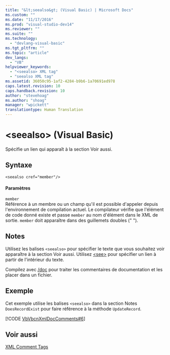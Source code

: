 ```yaml
---
title: "&lt;seealso&gt; (Visual Basic) | Microsoft Docs"
ms.custom: ""
ms.date: "11/17/2016"
ms.prod: "visual-studio-dev14"
ms.reviewer: ""
ms.suite: ""
ms.technology: 
  - "devlang-visual-basic"
ms.tgt_pltfrm: ""
ms.topic: "article"
dev_langs: 
  - "VB"
helpviewer_keywords: 
  - "<seealso> XML tag"
  - "seealso XML tag"
ms.assetid: 36050c95-1af2-4284-b9b6-1a70691ed978
caps.latest.revision: 10
caps.handback.revision: 10
author: "stevehoag"
ms.author: "shoag"
manager: "wpickett"
translationtype: Human Translation
---
```

# &lt;seealso&gt; (Visual Basic)
Spécifie un lien qui apparaît à la section Voir aussi.  
  
## Syntaxe  
  
```  
<seealso cref="member"/>  
```  
  
#### Paramètres  
 `member`  
 Référence à un membre ou un champ qu'il est possible d'appeler depuis l'environnement de compilation actuel.  Le compilateur vérifie que l'élément de code donné existe et passe `member` au nom d'élément dans le XML de sortie.  `member` doit apparaître dans des guillemets doubles \(" "\).  
  
## Notes  
 Utilisez les balises `<seealso>` pour spécifier le texte que vous souhaitez voir apparaître à la section Voir aussi.  Utilisez [\<see\>](../../../visual-basic/language-reference/xmldoc/see.md) pour spécifier un lien à partir de l'intérieur du texte.  
  
 Compilez avec [\/doc](../../../visual-basic/reference/command-line-compiler/doc.md) pour traiter les commentaires de documentation et les placer dans un fichier.  
  
## Exemple  
 Cet exemple utilise les balises `<seealso>` dans la section Notes `DoesRecordExist` pour faire référence à la méthode `UpdateRecord`.  
  
 [!CODE [VbVbcnXmlDocComments#6](../CodeSnippet/VS_Snippets_VBCSharp/VbVbcnXmlDocComments#6)]  
  
## Voir aussi  
 [XML Comment Tags](../../../visual-basic/language-reference/xmldoc/recommended-xml-tags-for-documentation-comments.md)